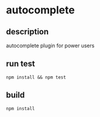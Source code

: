 # autocomplete

## description

autocomplete plugin for power users

## run test

    npm install && npm test
    
## build

    npm install
